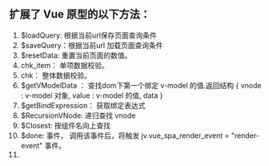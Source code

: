 
## 扩展了 Vue 原型的以下方法：

1. $loadQuery: 根据当前url保存页面查询条件
2. $saveQuery：根据当前url 加载页面查询条件 
3. $resetData: 重置当前页面的数值。
4. chk_item： 单项数据校验。
5. chk： 整体数据校验。
6. $getVModelData ： 查找dom下第一个绑定 v-model 的值.返回结构 { vnode : v-model 对象, value : v-model 的值, data }
7. $getBindExpression： 获取绑定表达式
7. $RecursionVNode:  递归查找 vnode
8. $Closest: 按组件名向上查找
9. $done: 事件， 调用该事件后，将触发 jv.vue_spa_render_event = "render-event" 事件。
10. 